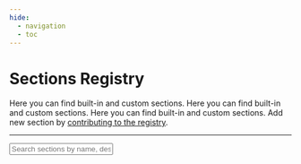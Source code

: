 ```yaml
---
hide:
  - navigation
  - toc
---
```


# Sections Registry

Here you can find built-in and custom sections. Here you can find built-in and custom sections. Here you can find built-in and custom sections. Add new section by [contributing to the registry](https://github.com/spaceship-prompt/spaceship-prompt/blob/4.x/docs/registry/external.json).

---

<div>
  <input
    id="sections-search"
    class="md-input md-input--stretch"
    placeholder="Search sections by name, description or type"
  >
  <ol id="sections-list">
  </ol>
</div>
